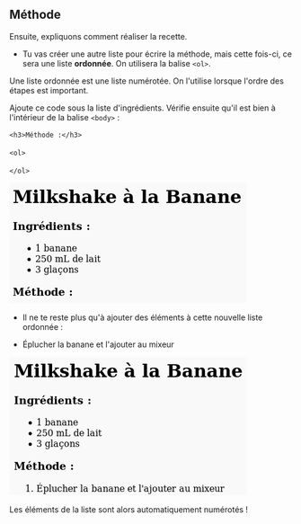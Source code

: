 ## Méthode

Ensuite, expliquons comment réaliser la recette.

+ Tu vas créer une autre liste pour écrire la méthode, mais cette fois-ci, ce sera une liste **ordonnée**. On utilisera la balise `<ol>`.

Une liste ordonnée est une liste numérotée. On l'utilise lorsque l'ordre des étapes est important.

Ajoute ce code sous la liste d'ingrédients. Vérifie ensuite qu'il est bien à l'intérieur de la balise `<body>` :

    <h3>Méthode :</h3>
    
    <ol>
    
    </ol>
    

![capture d'écran](images/recipe-method.png)

+ Il ne te reste plus qu'à ajouter des éléments à cette nouvelle liste ordonnée :

    <li>Éplucher la banane et l'ajouter au mixeur</li>
    

![capture d'écran](images/recipe-ol.png)

Les éléments de la liste sont alors automatiquement numérotés !